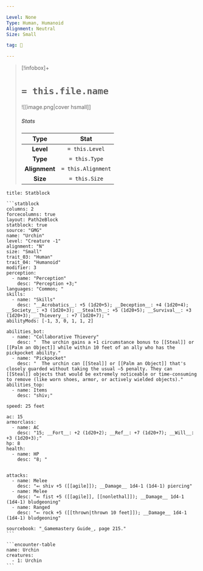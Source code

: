 ```yaml
---

Level: None
Type: Human, Humanoid
Alignment: Neutral
Size: Small

tag: 👹

---
```


> [!infobox]+
> #  `= this.file.name`
> ![[image.png|cover hsmall]]
> ##### Stats
> Type | Stat |
> :---:|:---:|
> **Level** | `= this.Level` |
> **Type** | `= this.Type` |
> **Alignment** | `= this.Alignment` |
> **Size** | `= this.Size` |



````ad-info
title: Statblock

```statblock
columns: 2
forcecolumns: true
layout: Path2eBlock
statblock: true
source: "GMG"
name: "Urchin"
level: "Creature -1"
alignment: "N"
size: "Small"
trait_03: "Human"
trait_04: "Humanoid"
modifier: 3
perception:
  - name: "Perception"
    desc: "Perception +3;"
languages: "Common; "
skills:
  - name: "Skills"
    desc: "__Acrobatics__: +5 (1d20+5); __Deception__: +4 (1d20+4); __Society__: +3 (1d20+3); __Stealth__: +5 (1d20+5); __Survival__: +3 (1d20+3); __Thievery__: +7 (1d20+7); "
abilityMods: [-1, 3, 0, 1, 1, 2]

abilities_bot:
  - name: "Collaborative Thievery"
    desc: "  The urchin gains a +1 circumstance bonus to [[Steal]] or [[Palm an Object]] while within 10 feet of an ally who has the pickpocket ability."
  - name: "Pickpocket"
    desc: "  The urchin can [[Steal]] or [[Palm an Object]] that's closely guarded without taking the usual –5 penalty. They can [[Steal]] objects that would be extremely noticeable or time-consuming to remove (like worn shoes, armor, or actively wielded objects)."
abilities_top:
  - name: Items
    desc: "shiv;"

speed: 25 feet

ac: 15
armorclass:
  - name: AC
    desc: "15; __Fort__: +2 (1d20+2); __Ref__: +7 (1d20+7); __Will__: +3 (1d20+3);"
hp: 8
health:
  - name: HP
    desc: "8; "


attacks:
  - name: Melee
    desc: "⬻ shiv +5 ([[agile]]); __Damage__ 1d4-1 (1d4-1) piercing"
  - name: Melee
    desc: "⬻ fist +5 ([[agile]], [[nonlethal]]); __Damage__ 1d4-1 (1d4-1) bludgeoning"
  - name: Ranged
    desc: "⬻ rock +5 ([[thrown|thrown 10 feet]]); __Damage__ 1d4-1 (1d4-1) bludgeoning"

sourcebook: "_Gamemastery Guide_, page 215."
```

```encounter-table
name: Urchin
creatures:
  - 1: Urchin
```

````


